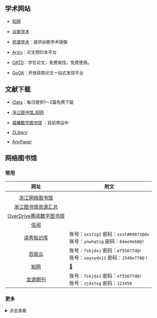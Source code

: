 ## 学术网站

- [知网](https://www.cnki.net/)

- [谷歌学术](https://scholar.google.com/)

- [思谋学术](https://ac.scmor.com/)：提供谷歌学术镜像

- [Arxiv](https://arxiv.org/)：论文预印本平台

- [OATD](https://oatd.org/)：学位论文，免费查找，免费使用。

- [GoOA](http://gooa.las.ac.cn/)：开放获取论文一站式发现平台

## 文献下载

- [iData](https://www.cn-ki.net/)：每日提供1～2篇免费下载

- [浙江图书馆_知网](http://zjisa.zjlib.cn/login.jspx?returnUrl=http://zjisa.zjlib.cn/sso/auth.jsp?returnUrl=http://10.18.17.173/kns55/&appFlag=null&libCode=zjlib&elecId=E1CA8CA4AFD46557E040007F01001A9B)

- [晨曦数字图书馆](https://31sanyi.neocities.org/zwsjk.html) ：目前停运中

- [ZLibary](http://libgen.bban.top/)

- [AnyPaper](https://ifish.fun/paper/search)

<!-- ## 综合

- [超星云盘](http://pan-yz.chaoxing.com/pcuserpan/index) -->

## 网络图书馆

### 常用

|                                                               网址                                                               | 附文                                                                           |
| :------------------------------------------------------------------------------------------------------------------------------: | ------------------------------------------------------------------------------ |
|                                                                                |
|                                    [浙江网络图书馆](http://www.zjelib.cn/login/login.action)                                     |                                                                                |
|                                   [浙江图书馆资源汇总](http://zjisa.zjlib.cn/home/zy_home.jsp)                                   |                                                                                |
|                                   [OverDrive赛阅数字图书馆](https://zjlib.overdrivechina.cn/)                                    |                                                                                |
|                                        [信阅](https://ulib.interlib.cn/tcshop/1111/index)                                        |                                                                                |
|                                               [读秀知识库](http://www.duxiu.com/)                                                | 账号：`sxstsg2` 密码：`sxst#09072@dx`<br />账号：`ynwhqtsg` 密码：`64ee9eb0@!` |
|                                                 [百链云](http://www.blyun.com/)                                                  | 账号：`fskjdx1` 密码：`ef55677d@!`<br />账号：`xayxydx11` 密码：`1540e778@！`  |
|                                                  [知网](https://www.cnki.net/)                                                   | [🔐](/zy/知网账号.md)                                                           |
|                                             [龙源期刊](https://zju.dps.qikan.cn/pc/)                                             | 账号：`fskjdx1` 密码：`ef55677d@!`<br />账号：`zjdxtsg` 密码：`123456`         |

### 更多

<details>
<summary>点击查看</summary>

| 序号  |                数据库名称                | 访问网址                                                                                                           | 免费访问方式                                                             |
| :---: | :--------------------------------------: | :----------------------------------------------------------------------------------------------------------------- | :----------------------------------------------------------------------- |
|   1   |          北大法意案例教学数据库          | [http://www.lawyee.org/](http://www.lawyee.org/user/AutoLoginByIP.asp)                                             | 账号密码为：`sxcjlaw`                                                    |
|   2   |            北大法宝法律数据库            | [https://www.pkulaw.com](https://www.pkulaw.com/)                                                                  | 账号：山西财经大学<br />密码：123456                                     |
|   3   |             碧虚文化管理系统             | [http://www.bixu.me/](http://www.bixu.me/)                                                                         | 账号密码：bixu2020                                                       |
|   4   |               超星电子图书               | [http://www.sslibrary.com](http://www.sslibrary.com/)                                                              | 账号：sxcj  密码：sxcjdx@0318                                            |
|   5   |            畅想之星光盘数据库            | [http://www.bj.cxstar.cn/bookcd/index/index.do](http://www.bj.cxstar.cn/bookcd/index/index.do)                     | 账号：sxcjdx 密码：111111                                                |
|   6   |                 超星期刊                 | [http://qikan.chaoxing.com/](http://qikan.chaoxing.com/)                                                           | 无须账密  全库免费开放访问                                               |
|   7   |               超星名师讲坛               | [https://ssvideo.superlib.com](https://ssvideo.superlib.com/)                                                      | 单位：山西财经大学<br />账号：sxcj 密码：sxcjdx@0318                     |
|   8   |           多媒体视频资源数据库           | [http://legend.xianzhiwang.cn/](http://legend.xianzhiwang.cn/)                                                     | 无须账密  全库免费开放访问                                               |
|   9   |                读秀知识库                | [http://www.duxiu.com](http://www.duxiu.com/)                                                                      | 账号：sxcj  密码：sxcjdx@0318<br />账号: sxstsg2　密码: sxst#09072@dx    |
|  10   |                 E线图情                  | [http://www.chinalibs.net/](http://www.chinalibs.net/)                                                             | 账号密码：exiantuqing2020                                                |
|  11   |             方略知识管理系统             | [http://sxufe.firstlight.cn/](http://sxufe.firstlight.cn/)或[http://www.firstlight.cn/](http://www.firstlight.cn/) | 账号密码：fanglve2020                                                    |
|  12   |            法源法律数字图书馆            | [http://www.sslawy.com](http://www.sslawy.com/)                                                                    | 单位编码：sxcjdx<br />账号：814371@lawy.org 密码：21675605               |
|  13   |             国研网（教育版）             | [http://www.drcnet.com.cn](http://www.drcnet.com.cn/)                                                              | 全库免费开放访问                                                         |
|  14   |            经济学教研资源系统            | [http://www.e-courses.cn/NRE/](http://www.e-courses.cn/NRE/)                                                       | 部分开放                                                                 |
|  15   |                起点考研网                | [http://www.yjsexam.com](http://www.yjsexam.com/)                                                                  | 微信关注公众号注册可访问                                                 |
|  16   |              锐思金融数据库              | [网址](http://www1.resset.cn:8080/product/UserLogin?loginName=sxcj&loginPwd=sxcj)                                  | 无须账密  全库免费开放访问                                               |
|  17   |      人大复印报刊资料数据库信息系统      | [http://www.rdfybk.com/](http://www.rdfybk.com/)                                                                   | 账号：pingan2020密码：pingan2020                                         |
|  18   |            锐思宏观经济数据库            | [网址](http://res.resset.com/MADB/login/login.action?loginName=sxcjlib&loginPwd=sxcjlib)                           | 无须账密  全库免费开放访问                                               |
|  19   |              世界艺术鉴赏库              | [http://www.artlib.cn/](http://www.artlib.cn/)                                                                     | 账号密码：we2020                                                         |
|  20   |           万方数据知识服务平台           | http://www.wanfangdata.com.cn/index.html                                                                           | 账号密码：hnkjxy001、002、003……020                                       |
|  21   |                网上报告厅                | [https://wb.bjadks.com](https://wb.bjadks.com/)                                                                    | 无须账密  全库免费开放访问                                               |
|  22   |                 微信课堂                 | [http://wkpc.youan.tv](http://wkpc.youan.tv/)                                                                      | 远程账密开放访问（用户名：sxcd  密码：sxcd）                             |
|  23   |            WIND中国金融数据库            | [http://www.wind.com.cn/download.htm](http://www.wind.com.cn/download.htm)                                         | 无须账密  全库免费开放访问                                               |
|  24   |        万方数据知识资源云服务系统        | [http://g.wanfangdata.com.cn](http://g.wanfangdata.com.cn/)                                                        | 账号密码：wfsxcjdx2020                                                   |
|  25   |         维普中文期刊服务平台7.0          | [http://qikan.cqvip.com/](http://qikan.cqvip.com/)                                                                 | 无须账密  全库免费开放访问                                               |
|  26   |               万方创新助手               | [http://stads.infosoft.cc/](http://stads.infosoft.cc/)                                                             | 无须账密  全库免费开放访问                                               |
|  27   |                  学舟网                  | [http://xzw.youan.tv](http://xzw.youan.tv/)                                                                        | 无须账密  全库免费开放访问                                               |
|  28   |           新时代党政视频资源库           | [http://114.112.103.90](http://114.112.103.90/)                                                                    | 全库免费开放访问                                                         |
|  29   |       银符考试模拟题库应用系统B12        | [http://www.yfzxmn.com](http://www.yfzxmn.com/)                                                                    | wap端用户自行注册即可免费使用                                            |
|  30   |         雅乐国际教育视频数据库库         | [http://gjjy.yalejy.com](http://gjjy.yalejy.com/)                                                                  | 无须账密  全库免费开放访问                                               |
|  31   |             云舟知识服务系统             | [http://yz.chaoxing.com/](http://yz.chaoxing.com/)                                                                 | 无须账密  全库免费开放访问                                               |
|  32   |            中国权威经济论文库            | [http://thesis.cei.cn/modules/default.aspx](http://thesis.cei.cn/modules/default.aspx)                             | 无须账密  全库免费开放访问                                               |
|  33   | 中新金桥计算机技能自助式网络视频学习系统 | [http://zxjq.softtone.cn](http://zxjq.softtone.cn/)                                                                | VPN登录注册后全网访问                                                    |
|  34   |            中经专网（教育版）            | [http://ibe.cei.gov.cn/](http://www.lawyee.org/user/AutoLoginByIP.asp)                                             | 无须账密  全库免费开放访问                                               |
|  35   |            正保会计视频数据库            | [http://library.chnedu.com/CM/payment.html](http://library.chnedu.com/CM/payment.html)                             | 1. 登录<br />2. 输入：户名：wuhan2020，密码：jiayou2020<br />3. 再次登录 |
|  36   |      中科VIPExam考试学习资源数据库       | [http://www.vipexam.cn](http://www.vipexam.cn/)                                                                    | 无须账密 全库免费开放访问                                                |
|  37   |             中国知网研学平台             | [http://x.cnki.net](http://x.cnki.net/)                                                                            | 无须账密 全库免费开放访问                                                |
|  38   |            全球智库资讯数据库            | [http://tt.sciinfo.cn](http://tt.sciinfo.cn/)                                                                      | 无须账密 全库免费开放访问                                                |

</details>
